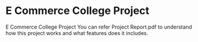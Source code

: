 # E Commerce College Project
E Commerce College Project
You can refer Project Report.pdf to understand how this project works and what features does it includes. 
